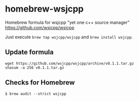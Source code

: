 # homebrew-wsjcpp
Homebrew formula for wsjcpp "yet one c++ source manager" https://github.com/wsjcpp/wsjcpp

Just execute `brew tap wsjcpp/wsjcpp` and `brew install wsjcpp`.

## Update formula
```
wget https://github.com/wsjcpp/wsjcpp/archive/v0.1.1.tar.gz
shasum -a 256 v0.1.1.tar.gz
```

## Checks for Homebrew

```
$ brew audit --strict wsjcpp
```
